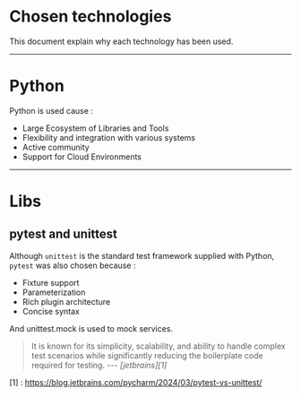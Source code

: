 # Chosen technologies

This document explain why each technology has been used. 

---
# Python

Python is used cause :
- Large Ecosystem of Libraries and Tools
- Flexibility and integration with various systems
- Active community
- Support for Cloud Environments

---
# Libs 

## pytest and unittest 
Although `unittest` is the standard test framework supplied with Python, `pytest` was also chosen because : 
- Fixture support
- Parameterization
- Rich plugin architecture
- Concise syntax

And unittest.mock is used to mock services.

>It is known for its simplicity, scalability, and ability to handle complex test scenarios while significantly reducing the boilerplate code required for testing.
> --- <cite>[jetbrains][1]</cite>


[1] : https://blog.jetbrains.com/pycharm/2024/03/pytest-vs-unittest/


